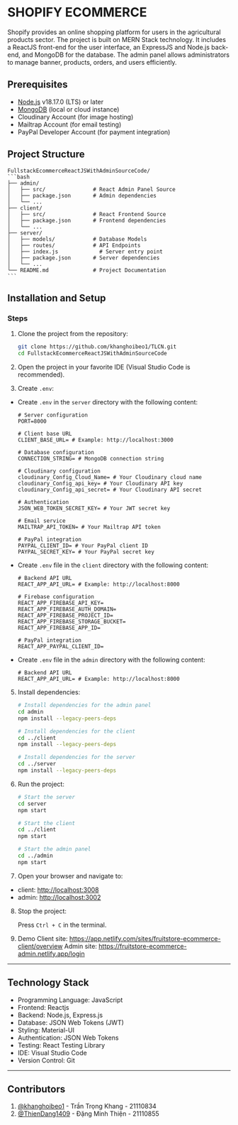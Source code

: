 # SHOPIFY ECOMMERCE

Shopify provides an online shopping platform for users in the agricultural products sector. The project is built on MERN Stack technology. It includes a ReactJS front-end for the user interface, an ExpressJS and Node.js back-end, and MongoDB for the database. The admin panel allows administrators to manage banner, products, orders, and users efficiently.

## Prerequisites

- [Node.js](https://nodejs.org/en/download/package-manager) v18.17.0 (LTS) or later
- [MongoDB](https://www.mongodb.com/) (local or cloud instance)
- Cloudinary Account (for image hosting)
- Mailtrap Account (for email testing)
- PayPal Developer Account (for payment integration)

## Project Structure
    FullstackEcommerceReactJSWithAdminSourceCode/
    ```bash
    ├── admin/
    │   ├── src/               # React Admin Panel Source
    │   ├── package.json       # Admin dependencies
    │   └── ...
    ├── client/
    │   ├── src/               # React Frontend Source
    │   ├── package.json       # Frontend dependencies
    │   └── ...
    ├── server/
    │   ├── models/            # Database Models
    │   ├── routes/            # API Endpoints
    │   ├── index.js             # Server entry point
    │   ├── package.json       # Server dependencies
    │   └── ...
    └── README.md              # Project Documentation
    ```

## Installation and Setup
### Steps

1. Clone the project from the repository:

    ```sh
    git clone https://github.com/khanghoibeo1/TLCN.git
    cd FullstackEcommerceReactJSWithAdminSourceCode
    ```

2. Open the project in your favorite IDE (Visual Studio Code is recommended).

3. Create `.env`:
- Create `.env` in the `server` directory with the following content:

    ```plaintext
    # Server configuration
    PORT=8000
    
    # Client base URL
    CLIENT_BASE_URL= # Example: http://localhost:3000
    
    # Database configuration
    CONNECTION_STRING= # MongoDB connection string
    
    # Cloudinary configuration
    cloudinary_Config_Cloud_Name= # Your Cloudinary cloud name
    cloudinary_Config_api_key= # Your Cloudinary API key
    cloudinary_Config_api_secret= # Your Cloudinary API secret
    
    # Authentication
    JSON_WEB_TOKEN_SECRET_KEY= # Your JWT secret key
    
    # Email service
    MAILTRAP_API_TOKEN= # Your Mailtrap API token
    
    # PayPal integration
    PAYPAL_CLIENT_ID= # Your PayPal client ID
    PAYPAL_SECRET_KEY= # Your PayPal secret key
    ```
- Create `.env` file in the `client` directory with the following content:

    ```plaintext
    # Backend API URL
    REACT_APP_API_URL= # Example: http://localhost:8000
    
    # Firebase configuration
    REACT_APP_FIREBASE_API_KEY=
    REACT_APP_FIREBASE_AUTH_DOMAIN=
    REACT_APP_FIREBASE_PROJECT_ID=
    REACT_APP_FIREBASE_STORAGE_BUCKET=
    REACT_APP_FIREBASE_APP_ID=
    
    # PayPal integration
    REACT_APP_PAYPAL_CLIENT_ID=
    ```
- Create `.env` file in the `admin` directory with the following content:

    ```plaintext
    # Backend API URL
    REACT_APP_API_URL= # Example: http://localhost:8000
    ```
5. Install dependencies:

    ```sh
    # Install dependencies for the admin panel
    cd admin
    npm install --legacy-peers-deps
    
    # Install dependencies for the client
    cd ../client
    npm install --legacy-peers-deps
    
    # Install dependencies for the server
    cd ../server
    npm install --legacy-peers-deps
    ```

6. Run the project:

    ```sh
    # Start the server
    cd server
    npm start
    
    # Start the client
    cd ../client
    npm start
    
    # Start the admin panel
    cd ../admin
    npm start
    ```

7. Open your browser and navigate to:
- client: [http://localhost:3008](http://localhost:3008)
- admin: [http://localhost:3002](http://localhost:3002)

8. Stop the project:

    Press `Ctrl + C` in the terminal.

9. Demo
   Client site: https://app.netlify.com/sites/fruitstore-ecommerce-client/overview
   Admin site: https://fruitstore-ecommerce-admin.netlify.app/login
---
## Technology Stack

- Programming Language: JavaScript
- Frontend: Reactjs
- Backend: Node.js, Express.js
- Database: JSON Web Tokens (JWT)
- Styling: Material-UI
- Authentication: JSON Web Tokens
- Testing: React Testing Library
- IDE: Visual Studio Code
- Version Control: Git

---
## Contributors

1. [@khanghoibeo1](https://github.com/khanghoibeo1) - Trần Trọng Khang - 21110834
2. [@ThienDang1409](https://github.com/ThienDang1409) - Đặng Minh Thiện - 21110855
